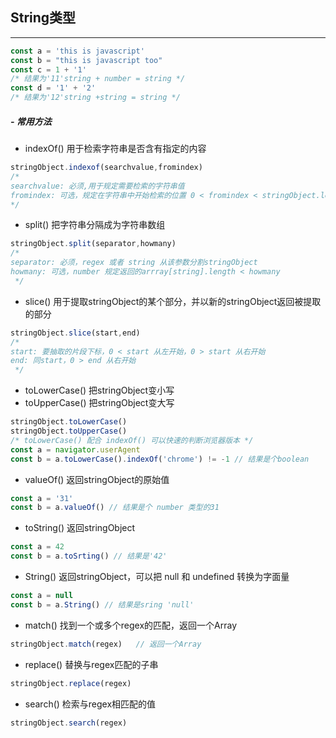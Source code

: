 ## String类型

---

```javascript
const a = 'this is javascript'
const b = "this is javascript too"
const c = 1 + '1'
/* 结果为'11'string + number = string */
const d = '1' + '2'
/* 结果为'12'string +string = string */
```

##### - 常用方法
* indexOf() 用于检索字符串是否含有指定的内容
```javascript
stringObject.indexof(searchvalue,fromindex)
/* 
searchvalue: 必须,用于规定需要检索的字符串值
fromindex: 可选，规定在字符串中开始检索的位置 0 < fromindex < stringObject.length-1
*/
```
* split() 把字符串分隔成为字符串数组
```javascript
stringObject.split(separator,howmany)
/* 
separator: 必须，regex 或者 string 从该参数分割stringObject
howmany: 可选，number 规定返回的arrray[string].length < howmany 
 */
```
* slice() 用于提取stringObject的某个部分，并以新的stringObject返回被提取的部分
```javascript
stringObject.slice(start,end)
/* 
start: 要抽取的片段下标，0 < start 从左开始，0 > start 从右开始
end: 同start，0 > end 从右开始
 */
```
* toLowerCase() 把stringObject变小写
* toUpperCase() 把stringObject变大写
```javascript
stringObject.toLowerCase()
stringObject.toUpperCase()
/* toLowerCase() 配合 indexOf() 可以快速的判断浏览器版本 */
const a = navigator.userAgent
const b = a.toLowerCase().indexOf('chrome') != -1 // 结果是个boolean
```
* valueOf() 返回stringObject的原始值
```javascript
const a = '31'
const b = a.valueOf() // 结果是个 number 类型的31
```
* toString() 返回stringObject
```javascript
const a = 42
const b = a.toSrting() // 结果是'42'
```
* String() 返回stringObject，可以把 null 和 undefined 转换为字面量
```javascript
const a = null
const b = a.String() // 结果是sring 'null'
```
* match() 找到一个或多个regex的匹配，返回一个Array
```javascript
stringObject.match(regex)   // 返回一个Array
```
* replace() 替换与regex匹配的子串
```javascript
stringObject.replace(regex)
```
* search() 检索与regex相匹配的值
```javascript
stringObject.search(regex)
```